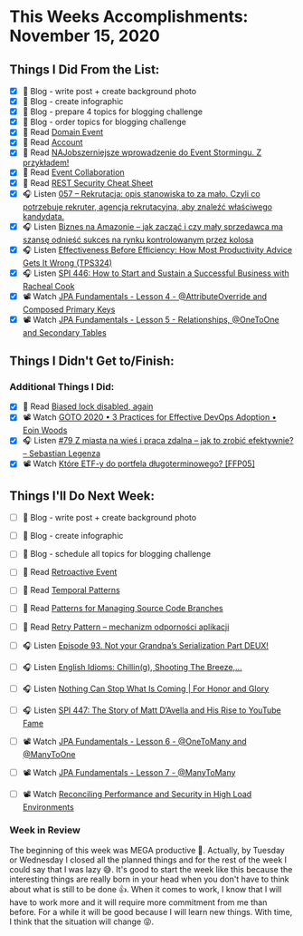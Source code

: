 # This Weeks Accomplishments: November 15, 2020

## Things I Did From the List:

- [x] 📝 Blog - write post + create background photo
- [x] 📝 Blog - create infographic
- [x] 📝 Blog - prepare 4 topics for blogging challenge
- [x] 📝 Blog - order topics for blogging challenge
- [x] 📗 Read [Domain Event](https://martinfowler.com/eaaDev/DomainEvent.html)
- [x] 📗 Read [Account](https://martinfowler.com/eaaDev/Account.html)
- [x] 📗 Read [NAJobszerniejsze wprowadzenie do Event Stormingu. Z przykładem!](https://devstyle.pl/2020/10/12/najobszerniejsze-wprowadzenie-do-event-stormingu-z-przykladem/)
- [x] 📗 Read [Event Collaboration](https://martinfowler.com/eaaDev/EventCollaboration.html)
- [x] 📗 Read [REST Security Cheat Sheet](https://cheatsheetseries.owasp.org/cheatsheets/REST_Security_Cheat_Sheet.html)
- [x] 🎧 Listen [057 – Rekrutacja: opis stanowiska to za mało. Czyli co potrzebuje rekruter, agencja rekrutacyjna, aby znaleźć właściwego kandydata.](https://piotrbucki.pl/057)
- [x] 🎧 Listen [Biznes na Amazonie – jak zacząć i czy mały sprzedawca ma szansę odnieść sukces na rynku kontrolowanym przez kolosa](https://malawielkafirma.pl/sprzedaz-na-amazon/)
- [x] 🎧 Listen [Effectiveness Before Efficiency: How Most Productivity Advice Gets It Wrong (TPS324)](https://www.asianefficiency.com/podcasts/324-effectiveness/)
- [x] 🎧 Listen [SPI 446: How to Start and Sustain a Successful Business with Racheal Cook](https://www.smartpassiveincome.com/podcasts/spi-446-start-sustain-successful-business-rachael-cook/)
- [x] 📽️ Watch [JPA Fundamentals - Lesson 4 - @AttributeOverride and Composed Primary Keys](https://youtu.be/TpihIv_ehdE)
- [x] 📽️ Watch [JPA Fundamentals - Lesson 5 - Relationships, @OneToOne and Secondary Tables](https://youtu.be/eBwkdmJ3rR0)

## Things I Didn't Get to/Finish:


### Additional Things I Did:

- [x] 📗 Read [Biased lock disabled, again](https://www.linkedin.com/pulse/javajvmtuningprofiling-biased-lock-disabled-again-krzysztof-%25C5%259Blusarski/)
- [x] 📽️ Watch [GOTO 2020 • 3 Practices for Effective DevOps Adoption • Eoin Woods](https://youtu.be/MCPrtYxuVPU)
- [x] 🎧 Listen [#79 Z miasta na wieś i praca zdalna – jak to zrobić efektywnie? – Sebastian Legenza](https://generali-investments.pl/contents/display-article/klient-indywidualny/79-z-miasta-na-wies-i-praca-zdalna-jak-to-zrobic-efektywnie-sebastian-legenza)
- [x] 📽️ Watch [Które ETF-y do portfela długoterminowego? [FFP05]](https://youtu.be/DE6V0U71jEE)

## Things I'll Do Next Week:

- [ ] 📝 Blog - write post + create background photo
- [ ] 📝 Blog - create infographic
- [ ] 📝 Blog - schedule all topics for blogging challenge
- [ ] 📗 Read [Retroactive Event](https://martinfowler.com/eaaDev/RetroactiveEvent.html)
- [ ] 📗 Read [Temporal Patterns](https://martinfowler.com/eaaDev/timeNarrative.html)
- [ ] 📗 Read [Patterns for Managing Source Code Branches](https://martinfowler.com/articles/branching-patterns.html)
- [ ] 📗 Read [Retry Pattern – mechanizm odporności aplikacji](https://softwareskill.pl/retry-pattern)
- [ ] 🎧 Listen [Episode 93. Not your Grandpa’s Serialization Part DEUX!](https://www.javapubhouse.com/2020/11/episode-93-not-your-grandpas-serialization-part-deux.html)
- [ ] 🎧 Listen [English Idioms: Chillin(g), Shooting The Breeze,...](https://youtu.be/17V4L2QEWaw)
- [ ] 🎧 Listen [Nothing Can Stop What Is Coming | For Honor and Glory](https://youtu.be/6ZaxS5pNtPM)
- [ ] 🎧 Listen [SPI 447: The Story of Matt D’Avella and His Rise to YouTube Fame](https://www.smartpassiveincome.com/podcasts/matt-davella-and-his-rise-to-youtube-fame/)
- [ ] 📽️ Watch [JPA Fundamentals - Lesson 6 - @OneToMany and @ManyToOne](https://youtu.be/SUE-dKVufwY)
- [ ] 📽️ Watch [JPA Fundamentals - Lesson 7 - @ManyToMany](https://youtu.be/CPteM2YUEKQ)
- [ ] 📽️ Watch [Reconciling Performance and Security in High Load Environments](https://youtu.be/s0rG5gLDT_U)


### Week in Review
The beginning of this week was MEGA productive 💪.  Actually, by Tuesday or Wednesday I closed all the planned things and for the rest of the week I could say that I was lazy 😅. It's good to start the week like this because the interesting things are really born in your head when you don't have to think about what is still to be done 👍. When it comes to work, I know that I will have to work more and it will require more commitment from me than before. For a while it will be good because I will learn new things. With time, I think that the situation will change 😝.

